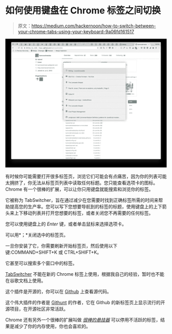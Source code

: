 # 如何使用键盘在 Chrome 标签之间切换

> 原文：<https://medium.com/hackernoon/how-to-switch-between-your-chrome-tabs-using-your-keyboard-9a06fd161517>

![](img/23869a9a0956e1a51e4ea7ae3284d259.png)

有时候你可能需要打开很多标签页，浏览它们可能会有点痛苦，因为你的列表可能太拥挤了，你无法从标签页列表中读取任何标题。您只能查看选项卡的图标。Chrome 有一个很棒的扩展，可以让你只用键盘就能搜索和浏览你的标签。

它被称为 TabSwitcher，旨在通过减少在您需要时找到正确标签所需的时间来帮助提高您的生产率。您可以写下您想要导航到的标签的标题，使用键盘上的上下箭头来上下移动列表并打开您想要的标签，或者关闭您不再需要的任何标签。

您可以使用键盘上的 *Enter* 键，或者单击鼠标来选择选项卡。

可以用*；*关闭选中的标签页。

一旦你安装了它，你需要刷新开始标签页，然后使用以下键:COMMAND+SHIFT+K 或 CTRL+SHIFT+K。

它甚至可以搜索多个窗口中的标签。

[TabSwitcher](https://chrome.google.com/webstore/detail/tabswitcher/dnnmaaanhggngdohooaogfcnokngjcbc) 不能在新的 Chrome 标签上使用，根据我自己的经验，暂时也不能在谷歌文档上使用。

这个插件是开源的，你可以在 [Github](https://github.com/kamranahmedse/tab-switcher) 上查看源代码。

这个伟大插件的作者是 [Githunt](https://www.fatosmorina.com/get-trending-github-projects-chrome-tab-githunt/) 的作者，它在 Github 的新标签页上显示流行的开源项目，在开源社区非常活跃。

Chrome 还有另外一个很棒的扩展叫做 [*很棒的悬挂器*](https://www.fatosmorina.com/reduce-chromes-ram-usage-great-suspender-extension/) 可以停用不活跃的标签，结果是减少了你的内存使用，你也会喜欢的。